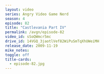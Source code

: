 ```yaml
---
layout: video
series: Angry Video Game Nerd
season: 4
episode: 82
title: "Castlevania Part IV"
permalink: /avgn/episode-82
video_id: sSoQWmcr5mc
drive_id: 14VGQ_3jaotlVef82WiPuSmTqXhUWeiMH
release_date: 2009-11-19
mike_notes:
toggle: off
title-cards:
  - episode-82.jpg
---
```

